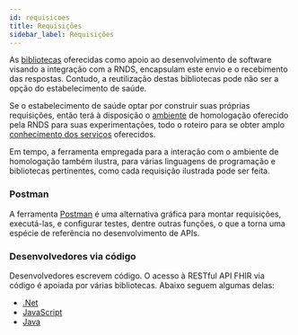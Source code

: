 ```yaml
---
id: requisicoes
title: Requisições
sidebar_label: Requisições
---
```


As [bibliotecas](../tools/bibliotecas) oferecidas como apoio ao desenvolvimento de software visando a integração com a RNDS, encapsulam este envio e o recebimento das respostas. Contudo, a reutilização destas bibliotecas pode não ser a opção do estabelecimento de saúde. 

Se o estabelecimento de saúde optar por construir suas próprias
requisições, então terá à disposição o [ambiente](../rnds/ambientes) de homologação oferecido pela RNDS para suas experimentações,  todo o roteiro para se obter amplo [conhecimento dos serviços](../ti/conhecer) oferecidos. 

Em tempo, a ferramenta empregada para a interação com o ambiente de homologação também ilustra, para várias linguagens de programação e bibliotecas pertinentes, como cada requisição ilustrada pode ser feita.


### Postman

A ferramenta [Postman](https://www.getpostman.com/downloads/) é uma alternativa
gráfica para montar requisições, executá-las, e configurar testes, dentre outras funções, o que a torna uma espécie de referência no desenvolvimento de APIs.

### Desenvolvedores via código

Desenvolvedores escrevem código. O acesso à RESTful API FHIR via código
é apoiada por várias bibliotecas. Abaixo seguem algumas delas:

- [.Net](http://ewoutkramer.github.io/fhir-net-api/client-setup.html)
- [JavaScript](https://github.com/smart-on-fhir/client-js)
- [Java](https://github.com/FirelyTeam/fhirstarters/tree/master/java/hapi-fhirstarters-client-skeleton)
